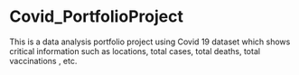 # Covid_PortfolioProject
This is a data analysis portfolio project using Covid 19 dataset which shows critical information such as locations, total cases, total deaths, total vaccinations , etc.
